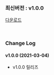 ### 최신버전 : v1.0.0

[다운로드](https://xyuditqzezxs1008973.cdn.ntruss.com/sdk/GamePotUnrealPlugin_V1.0.0_20210325.zip)

<br/>

### Change Log

#### v1.0.0 (2021-03-04)

- v1.0.0 릴리즈
